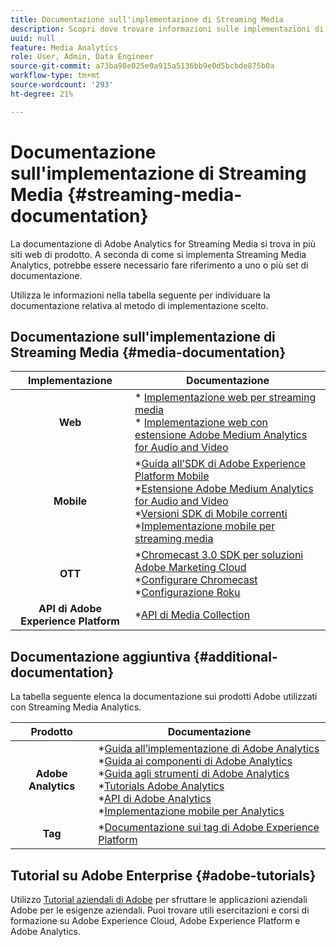 ```yaml
---
title: Documentazione sull'implementazione di Streaming Media
description: Scopri dove trovare informazioni sulle implementazioni di Streaming Media.
uuid: null
feature: Media Analytics
role: User, Admin, Data Engineer
source-git-commit: a73ba98e025e0a915a5136bb9e0d5bcbde875b0a
workflow-type: tm+mt
source-wordcount: '293'
ht-degree: 21%

---
```



# Documentazione sull&#39;implementazione di Streaming Media {#streaming-media-documentation}

La documentazione di Adobe Analytics for Streaming Media si trova in più siti web di prodotto. A seconda di come si implementa Streaming Media Analytics, potrebbe essere necessario fare riferimento a uno o più set di documentazione.

Utilizza le informazioni nella tabella seguente per individuare la documentazione relativa al metodo di implementazione scelto.

## Documentazione sull&#39;implementazione di Streaming Media {#media-documentation}

| Implementazione | Documentazione |
|:-----------------------:|----------------|
| **Web** | * [Implementazione web per streaming media](/help/implementation/media-sdk/setup/web-implementation.md) <br>* [Implementazione web con estensione Adobe Medium Analytics for Audio and Video ](https://experienceleague.adobe.com/docs/experience-platform/tags/extensions/adobe/media-analytics-3x/overview.html?lang=en) |
| **Mobile** | *[Guida all’SDK di Adobe Experience Platform Mobile](https://aep-sdks.gitbook.io/docs/) <br> *[Estensione Adobe Medium Analytics for Audio and Video](https://aep-sdks.gitbook.io/docs/using-mobile-extensions/adobe-media-analytics)<br> *[Versioni SDK di Mobile correnti](https://aep-sdks.gitbook.io/docs/resources/upgrading-to-aep/current-sdk-versions) <br> *[Implementazione mobile per streaming media](/help/implementation/media-sdk/setup/mobile-implementation.md) |  |  |
| **OTT** | *[Chromecast 3.0 SDK per soluzioni Adobe Marketing Cloud](https://adobe-marketing-cloud.github.io/media-sdks/reference/chromecast/)<br> *[Configurare Chromecast](/help/implementation/media-sdk/setup/set-up-chromecast.md)<br> *[Configurazione Roku](/help/implementation/media-sdk/setup/set-up-roku.md) |
| **API di Adobe Experience Platform** | *[API di Media Collection](/help/implementation/media-collection-api/mc-api-overview.md) |

## Documentazione aggiuntiva {#additional-documentation}

La tabella seguente elenca la documentazione sui prodotti Adobe utilizzati con Streaming Media Analytics.

| Prodotto | Documentazione |
|:-----------------------:|----------------|
| **Adobe Analytics** | *[Guida all’implementazione di Adobe Analytics](https://experienceleague.adobe.com/docs/analytics/implementation/home.html?lang=it)<br>  *[Guida ai componenti di Adobe Analytics](https://experienceleague.adobe.com/docs/analytics/components/home.html?lang=it)<br> *[Guida agli strumenti di Adobe Analytics](https://experienceleague.adobe.com/docs/analytics/analyze/home.html?lang=it)<br> *[Tutorials Adobe Analytics](https://experienceleague.adobe.com/docs/analytics.html?lang=en#tutorials) <br> *[API di Adobe Analytics](https://developer.adobe.com/analytics-apis/docs/2.0/)<br> *[Implementazione mobile per Analytics](https://aep-sdks.gitbook.io/docs/using-mobile-extensions/adobe-analytics) |
| **Tag** | *[Documentazione sui tag di Adobe Experience Platform](https://experienceleague.adobe.com/docs/experience-platform/tags/home.html?lang=it) |

## Tutorial su Adobe Enterprise {#adobe-tutorials}

Utilizzo [Tutorial aziendali di Adobe](https://experienceleague.adobe.com/docs/home-tutorials.html?lang=it) per sfruttare le applicazioni aziendali Adobe per le esigenze aziendali. Puoi trovare utili esercitazioni e corsi di formazione su Adobe Experience Cloud, Adobe Experience Platform e Adobe Analytics.
